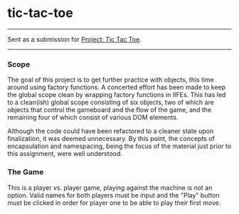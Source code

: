 # tic-tac-toe

---

Sent as a submission for [Project: Tic Tac Toe](https://www.theodinproject.com/lessons/node-path-javascript-tic-tac-toe).

---

### Scope

The goal of this project is to get further practice with objects, this time around using factory functions. A concerted effort has been made to keep the global scope clean by wrapping factory functions in IIFEs. This has led to a clean(ish) global scope consisting of six objects, two of which are objects that control the gameboard and the flow of the game, and the remaining four of which consist of various DOM elements. 

Although the code could have been refactored to a cleaner state upon finalization, it was deemed unnecessary. By this point, the concepts of encapsulation and namespacing, being the focus of the material just prior to this assignment, were well understood.

### The Game

This is a player vs. player game, playing against the machine is not an option. Valid names for both players must be input and the "Play" button must be clicked in order for player one to be able to play their first move.